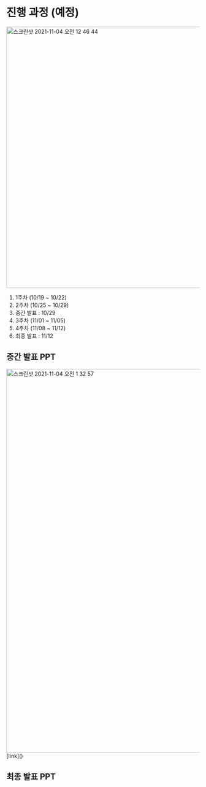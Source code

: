# 진행 과정 (예정)

<img width="681" alt="스크린샷 2021-11-04 오전 12 46 44" src="https://user-images.githubusercontent.com/87803612/140098452-afc26838-d084-4f29-9102-24ba1d41187e.png">

1. 1주차 (10/19 ~ 10/22)
2. 2주차 (10/25 ~ 10/29)
3. 중간 발표 : 10/29
4. 3주차 (11/01 ~ 11/05)
5. 4주차 (11/08 ~ 11/12)
6. 최종 발표 : 11/12


## 중간 발표 PPT

<img width="1000" alt="스크린샷 2021-11-04 오전 1 32 57" src="https://user-images.githubusercontent.com/87803612/140102761-a50c8f84-277c-4514-9896-3b9c050c2a06.png">
[link]()

## 최종 발표 PPT

